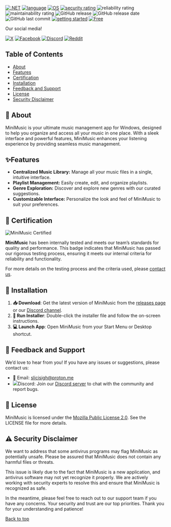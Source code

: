 <a name="top"></a>
[![.NET](https://img.shields.io/badge/.NET-4.8-red)](https://learn.microsoft.com/de-de/lifecycle/products/microsoft-net-framework)
[![language](https://img.shields.io/badge/language-C%23-5e3cd1)](https://learn.microsoft.com/ru-ru/dotnet/csharp/tour-of-csharp/overview)
[![OS](https://img.shields.io/badge/OS-windows_64/32bit-0073cc)](https://docs.abblix.com/docs/technical-requirements)
[![security rating](https://img.shields.io/badge/security-++-neongreen)](https://opentip.kaspersky.com/081B469E047703B464C5CC16AC4B21F5A3BD12BE19A763CED2FBCCBB9B42C0D2)
![reliability rating](https://img.shields.io/badge/security-+-green)
![maintainability rating](https://img.shields.io/badge/security----yellow)
![GitHub release](https://img.shields.io/github/v/release/Slicisi/MiniMusic)
![GitHub release date](https://img.shields.io/github/release-date/Slicisi/MiniMusic)
![GitHub last commit](https://img.shields.io/github/last-commit/Slicisi/MiniMusic)
[![getting started](https://img.shields.io/badge/getting_started-guide-1D76DB)](https://github.com/Slicisi/MiniMusic/wiki/2.-Getting-Started)
[![Free](https://img.shields.io/badge/free_for_everyone-neongreen)](#-license)

Our social media!

[![X](https://img.shields.io/badge/%20-000000?logo=x&logoColor=white)](https://x.com/slicisigh)
[![Facebook](https://img.shields.io/badge/Facebook-0864f7?logo=facebook&logoColor=white)](https://www.facebook.com/profile.php?id=61562782843464)
[![Discord](https://img.shields.io/badge/Discord-6983cd?logo=discord&logoColor=white)](https://discord.gg/BthH7mqUEm)
[![Reddit](https://img.shields.io/badge/share-FF4500?logo=reddit&logoColor=white)](https://www.reddit.com/user/SlicisiGH/)

## Table of Contents
- [About](#-about)
- [Features](#-features)
- [Certification](#-certification)
- [Installation](#-installation)
- [Feedback and Support](#-feedback-and-support)
- [License](#-license)
- [Security Disclaimer](#-security-disclaimer)

## 🚀 About

MiniMusic is your ultimate music management app for Windows, designed to help you organize and access all your music in one place. With a sleek interface and powerful features, MiniMusic enhances your listening experience by providing seamless music management.

## ✨Features

- **Centralized Music Library:** Manage all your music files in a single, intuitive interface.
- **Playlist Management:** Easily create, edit, and organize playlists.
- **Genre Exploration:** Discover and explore new genres with our curated suggestions.
- **Customizable Interface:** Personalize the look and feel of MiniMusic to suit your preferences.

## 🏅 Certification

![MiniMusic Certified](https://i.imgur.com/A5HGiJK.png)

**MiniMusic** has been internally tested and meets our team’s standards for quality and performance. This badge indicates that MiniMusic has passed our rigorous testing process, ensuring it meets our internal criteria for reliability and functionality.

For more details on the testing process and the criteria used, please [contact us](mailto:slicisigh@proton.me).

## 🚀 Installation

1. **📥 Download**: Get the latest version of MiniMusic from the [releases page](https://example.com/releases) or our [Discord channel](https://example.com/discord).
2. **🔧 Run Installer**: Double-click the installer file and follow the on-screen instructions.
3. **💻 Launch App**: Open MiniMusic from your Start Menu or Desktop shortcut.

## 💬 Feedback and Support

We’d love to hear from you! If you have any issues or suggestions, please contact us:

- 📧 Email: [slicisigh@proton.me](mailto:slicisigh@proton.me)
- ![](https://img.shields.io/badge/%20-ffffff?logo=discord)Discord: Join our [Discord server]() to chat with the community and report bugs.

## 📜 License

MiniMusic is licensed under the [Mozilla Public License 2.0](https://github.com/Slicisi/MiniMusic/blob/main/LICENSE). See the LICENSE file for more details.

## ⚠️ Security Disclaimer

We want to address that some antivirus programs may flag MiniMusic as potentially unsafe. Please be assured that MiniMusic does not contain any harmful files or threats. 

This issue is likely due to the fact that MiniMusic is a new application, and antivirus software may not yet recognize it properly. We are actively working with security experts to resolve this and ensure that MiniMusic is recognized as safe.

In the meantime, please feel free to reach out to our support team if you have any concerns. Your security and trust are our top priorities. Thank you for your understanding and patience!

[Back to top](#top)
